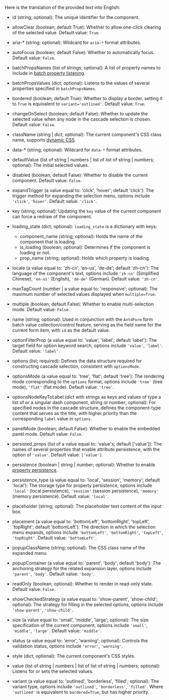 Here is the translation of the provided text into English:

- id (string; optional):
    The unique identifier for the component.

- allowClear (boolean; default True):
    Whether to allow one-click clearing of the selected value. Default value: `True`.

- aria-* (string; optional):
    Wildcard for `aria-*` format attributes.

- autoFocus (boolean; default False):
    Whether to automatically focus. Default value: `False`.

- batchPropsNames (list of strings; optional):
    A list of property names to include in [batch property listening](/batch-props-values).

- batchPropsValues (dict; optional):
    Listens to the values of several properties specified in `batchPropsNames`.

- bordered (boolean; default True):
    Whether to display a border, setting it to `True` is equivalent to `variant='outlined'`. Default value: `True`.

- changeOnSelect (boolean; default False):
    Whether to update the selected value when any node in the cascade selection is chosen. Default value: `False`.

- className (string | dict; optional):
    The current component's CSS class name, supports [dynamic CSS](/advanced-classname).

- data-* (string; optional):
    Wildcard for `data-*` format attributes.

- defaultValue (list of string | numbers | list of list of string | numbers; optional):
    The initial selected values.

- disabled (boolean; default False):
    Whether to disable the current component. Default value: `False`.

- expandTrigger (a value equal to: 'click', 'hover'; default 'click'):
    The trigger method for expanding the selection menu, options include `'click'`, `'hover'`. Default value: `'click'`.

- key (string; optional):
    Updating the `key` value of the current component can force a redraw of the component.

- loading_state (dict; optional):
    `loading_state` is a dictionary with keys:
    - component_name (string; optional):
        Holds the name of the component that is loading.
    - is_loading (boolean; optional):
        Determines if the component is loading or not.
    - prop_name (string; optional):
        Holds which property is loading.

- locale (a value equal to: 'zh-cn', 'en-us', 'de-de'; default 'zh-cn'):
    The language of the component's text, options include `'zh-cn'` (Simplified Chinese), `'en-us'` (English), `'de-de'` (German). Default value: `'zh-cn'`.

- maxTagCount (number | a value equal to: 'responsive'; optional):
    The maximum number of selected values displayed when `multiple=True`.

- multiple (boolean; default False):
    Whether to enable multi-selection mode. Default value: `False`.

- name (string; optional):
    Used in conjunction with the `AntdForm` form batch value collection/control feature, serving as the field name for the current form item, with `id` as the default value.

- optionFilterProp (a value equal to: 'value', 'label'; default 'label'):
    The target field for option keyword search, options include `'value'`, `'label'`. Default value: `'label'`.

- options (list; required):
    Defines the data structure required for constructing cascade selection, consistent with `optionsMode`.

- optionsMode (a value equal to: 'tree', 'flat'; default 'tree'):
    The rendering mode corresponding to the `options` format, options include `'tree'` (tree mode), `'flat'` (flat mode). Default value: `'tree'`.

- optionsNodeKeyToLabel (dict with strings as keys and values of type a list of or a singular dash component, string or number; optional):
    For specified nodes in the cascade structure, defines the component-type content that serves as the title, with higher priority than the corresponding `label` value in `options`.

- panelMode (boolean; default False):
    Whether to enable the embedded panel mode. Default value: `False`.

- persisted_props (list of a value equal to: 'value's; default ['value']):
    The names of several properties that enable attribute persistence, with the option of `'value'`. Default value: `['value']`.

- persistence (boolean | string | number; optional):
    Whether to enable [property persistence](/prop-persistence).

- persistence_type (a value equal to: 'local', 'session', 'memory'; default 'local'):
    The storage type for property persistence, options include `'local'` (local persistence), `'session'` (session persistence), `'memory'` (memory persistence). Default value: `'local'`.

- placeholder (string; optional):
    The placeholder text content of the input box.

- placement (a value equal to: 'bottomLeft', 'bottomRight', 'topLeft', 'topRight'; default 'bottomLeft'):
    The direction in which the selection menu expands, options include `'bottomLeft'`, `'bottomRight'`, `'topLeft'`, `'topRight'`. Default value: `'bottomLeft'`.

- popupClassName (string; optional):
    The CSS class name of the expanded menu.

- popupContainer (a value equal to: 'parent', 'body'; default 'body'):
    The anchoring strategy for the related expansion layer, options include `'parent'`, `'body'`. Default value: `'body'`.

- readOnly (boolean; optional):
    Whether to render in read-only state. Default value: `False`.

- showCheckedStrategy (a value equal to: 'show-parent', 'show-child'; optional):
    The strategy for filling in the selected options, options include `'show-parent'`, `'show-child'`.

- size (a value equal to: 'small', 'middle', 'large'; optional):
    The size specification of the current component, options include `'small'`, `'middle'`, `'large'`. Default value: `'middle'`.

- status (a value equal to: 'error', 'warning'; optional):
    Controls the validation status, options include `'error'`, `'warning'`.

- style (dict; optional):
    The current component's CSS styles.

- value (list of string | numbers | list of list of string | numbers; optional):
    Listens for or sets the selected values.

- variant (a value equal to: 'outlined', 'borderless', 'filled'; optional):
    The variant type, options include `'outlined'`, `'borderless'`, `'filled'`. Where `'outlined'` is equivalent to `bordered=True`, but has higher priority.

